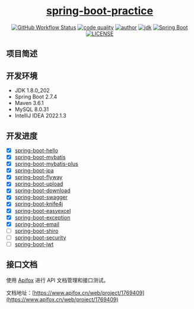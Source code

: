 <h1 align="center">
  <a href="https://github.com/xybert/spring-boot-practice" target="_blank">spring-boot-practice</a>
</h1>

<p align="center">
  <a href="https://github.com/xybert/spring-boot-practice/actions/workflows/dev.yml"><img alt="GitHub Workflow Status" src="https://github.com/xybert/spring-boot-practice/actions/workflows/dev.yml/badge.svg?branch=dev"/></a>
  <a href="https://www.codacy.com/gh/xybert/spring-boot-practice/dashboard?utm_source=github.com&amp;utm_medium=referral&amp;utm_content=xybert/spring-boot-practice&amp;utm_campaign=Badge_Grade"><img alt="code quality" src="https://app.codacy.com/project/badge/Grade/6b4a0240044241248ba94ff62fa2e4c6"/></a>
  <a href="https://www.yuque.com/xybert"><img alt="author" src="https://img.shields.io/badge/author-xybert-blue.svg"/></a>
  <a href="https://www.oracle.com/technetwork/java/javase/downloads/index.html"><img alt="jdk" src="https://img.shields.io/badge/JDK-1.8.0_202-orange.svg"/></a>
  <a href="https://docs.spring.io/spring-boot/docs/2.7.4.RELEASE/reference/html/"><img alt="Spring Boot" src="https://img.shields.io/badge/Spring Boot-2.7.4.RELEASE-blueviolet.svg"/></a>
  <a href="https://github.com/xybert/spring-boot-practice/blob/dev/LICENSE"><img alt="LICENSE" src="https://img.shields.io/github/license/xybert/spring-boot-practice.svg"/></a>  
</p>

## 项目简述



## 开发环境

- JDK 1.8.0_202
- Spring Boot 2.7.4
- Maven 3.6.1
- MySQL 8.0.31
- IntelliJ IDEA 2022.1.3

## 开发进度

- [x] [spring-boot-hello](https://github.com/xybert/spring-boot-practice/tree/main/spring-boot-hello)
- [x] [spring-boot-mybatis](https://github.com/xybert/spring-boot-practice/tree/main/spring-boot-mybatis)
- [x] [spring-boot-mybatis-plus](https://github.com/xybert/spring-boot-practice/tree/main/spring-boot-mybatis-plus)
- [x] [spring-boot-jpa](https://github.com/xybert/spring-boot-practice/tree/main/spring-boot-jpa)
- [x] [spring-boot-flyway](https://github.com/xybert/spring-boot-practice/tree/main/spring-boot-flyway)
- [x] [spring-boot-upload](https://github.com/xybert/spring-boot-practice/tree/main/spring-boot-upload)
- [x] [spring-boot-download](https://github.com/xybert/spring-boot-practice/tree/main/spring-boot-download)
- [x] [spring-boot-swagger](https://github.com/xybert/spring-boot-practice/tree/main/spring-boot-swagger)
- [x] [spring-boot-knife4j](https://github.com/xybert/spring-boot-practice/tree/main/spring-boot-knife4j)
- [x] [spring-boot-easyexcel](https://github.com/xybert/spring-boot-practice/tree/main/spring-boot-easyexcel)
- [x] [spring-boot-exception](https://github.com/xybert/spring-boot-practice/tree/main/spring-boot-exception)
- [x] [spring-boot-email](https://github.com/xybert/spring-boot-practice/tree/main/spring-boot-email)
- [ ] [spring-boot-shiro]()
- [ ] [spring-boot-security]()
- [ ] [spring-boot-jwt]()

## 接口文档

使用 [Apifox](https://www.apifox.cn/) 进行 API 文档管理和接口测试。

文档地址：[https://www.apifox.cn/web/project/1769409](https://www.apifox.cn/web/project/1769409)